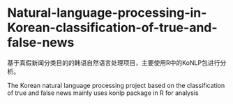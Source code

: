 # Natural-language-processing-in-Korean-classification-of-true-and-false-news
基于真假新闻分类目的的韩语自然语言处理项目，主要使用R中的KoNLP包进行分析。

The Korean natural language processing project based on the classification of true and false news mainly uses konlp package in R for analysis
